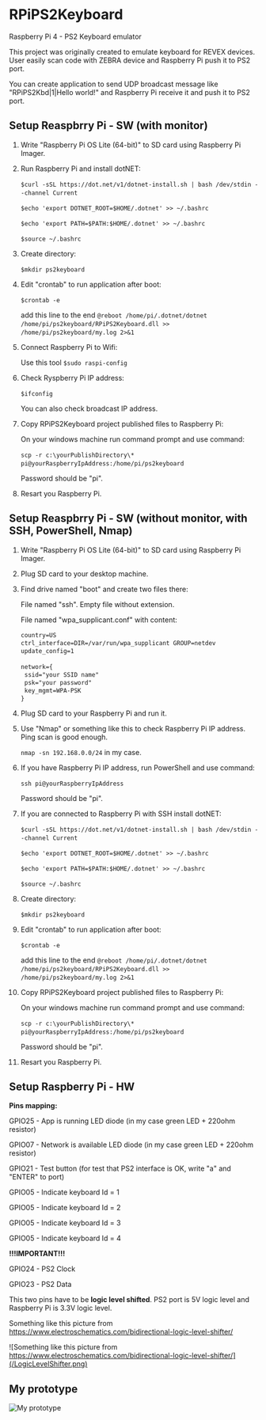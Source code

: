 # RPiPS2Keyboard
Raspberry Pi 4 - PS2 Keyboard emulator

This project was originally created to emulate keyboard for REVEX devices. User easily scan code with ZEBRA device and Raspberry Pi push it to PS2 port.

You can create application to send UDP broadcast message like "RPiPS2Kbd|1|Hello world!" and Raspberry Pi receive it and push it to PS2 port.

## Setup Reaspbrry Pi - SW   (with monitor)
1. Write "Raspberry Pi OS Lite (64-bit)" to SD card using Raspberry Pi Imager.
2. Run Raspberry Pi and install dotNET:

   `$curl -sSL https://dot.net/v1/dotnet-install.sh | bash /dev/stdin --channel Current`
   
   `$echo 'export DOTNET_ROOT=$HOME/.dotnet' >> ~/.bashrc`
   
   `$echo 'export PATH=$PATH:$HOME/.dotnet' >> ~/.bashrc`
   
   `$source ~/.bashrc`
   
3. Create directory:

   `$mkdir ps2keyboard`
   
4. Edit "crontab" to run application after boot:

   `$crontab -e`
   
   add this line to the end `@reboot /home/pi/.dotnet/dotnet /home/pi/ps2keyboard/RPiPS2Keyboard.dll >> /home/pi/ps2keyboard/my.log 2>&1`
   
5. Connect Raspberry Pi to Wifi:

   Use this tool `$sudo raspi-config`
   
6. Check Ryspberry Pi IP address:

   `$ifconfig`
   
   You can also check broadcast IP address.
   
7. Copy RPiPS2Keyboard project published files to Raspberry Pi:

   On your windows machine run command prompt and use command:
   
   `scp -r c:\yourPublishDirectory\* pi@yourRaspberryIpAddress:/home/pi/ps2keyboard`
   
   Password should be "pi".
   
8. Resart you Raspberry Pi.

## Setup Reaspbrry Pi - SW   (without monitor, with SSH, PowerShell, Nmap)
1. Write "Raspberry Pi OS Lite (64-bit)" to SD card using Raspberry Pi Imager.
2. Plug SD card to your desktop machine.
3. Find drive named "boot" and create two files there:

   File named "ssh". Empty file without extension.
   
   File named "wpa_supplicant.conf" with content:
   ```
   country=US
   ctrl_interface=DIR=/var/run/wpa_supplicant GROUP=netdev
   update_config=1

   network={
    ssid="your SSID name"
    psk="your password"
    key_mgmt=WPA-PSK
   }
   ```
4. Plug SD card to your Raspberry Pi and run it.
5. Use "Nmap" or something like this to check Raspberry Pi IP address. Ping scan is good enough.
   
   `nmap -sn 192.168.0.0/24` in my case.
   
7. If you have Raspberry Pi IP address, run PowerShell and use command:
   
   `ssh pi@yourRaspberryIpAddress`
   
   Password should be "pi".
   
7. If you are connected to Raspberry Pi with SSH install dotNET:

   `$curl -sSL https://dot.net/v1/dotnet-install.sh | bash /dev/stdin --channel Current`
   
   `$echo 'export DOTNET_ROOT=$HOME/.dotnet' >> ~/.bashrc`
   
   `$echo 'export PATH=$PATH:$HOME/.dotnet' >> ~/.bashrc`
   
   `$source ~/.bashrc`
   
8. Create directory:

   `$mkdir ps2keyboard`
   
9. Edit "crontab" to run application after boot:

   `$crontab -e`
   
   add this line to the end `@reboot /home/pi/.dotnet/dotnet /home/pi/ps2keyboard/RPiPS2Keyboard.dll >> /home/pi/ps2keyboard/my.log 2>&1`
   
10. Copy RPiPS2Keyboard project published files to Raspberry Pi:

    On your windows machine run command prompt and use command:
    
    `scp -r c:\yourPublishDirectory\* pi@yourRaspberryIpAddress:/home/pi/ps2keyboard`
    
    Password should be "pi".
    
11. Resart you Raspberry Pi.


## Setup Raspberry Pi - HW

**Pins mapping:**

GPIO25 - App is running LED diode (in my case green LED + 220ohm resistor)

GPIO07 - Network is available LED diode (in my case green LED + 220ohm resistor)

GPIO21 - Test button (for test that PS2 interface is OK, write "a" and "ENTER" to port)

GPIO05 - Indicate keyboard Id = 1

GPIO05 - Indicate keyboard Id = 2

GPIO05 - Indicate keyboard Id = 3

GPIO05 - Indicate keyboard Id = 4


**!!!IMPORTANT!!!**

GPIO24 - PS2 Clock

GPIO23 - PS2 Data

This two pins have to be **logic level shifted**. PS2 port is 5V logic level and Raspberry Pi is 3.3V logic level.

Something like this picture from https://www.electroschematics.com/bidirectional-logic-level-shifter/

![Something like this picture from https://www.electroschematics.com/bidirectional-logic-level-shifter/](/LogicLevelShifter.png)

## My prototype
![My prototype](/HWPrototype.png)


